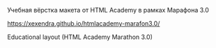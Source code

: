 Учебная вёрстка макета от HTML Academy в рамках Марафона 3.0

https://xexendra.github.io/htmlacademy-marafon3.0/

Educational layout (HTML Academy Marathon 3.0)
